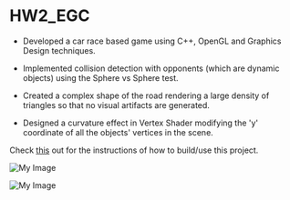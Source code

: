 # HW2_EGC

- Developed a car race based game using C++, OpenGL and Graphics Design techniques.

- Implemented collision detection with opponents (which are dynamic objects) using the Sphere vs Sphere test.

- Created a complex shape of the road rendering a large density of triangles so that no visual artifacts are generated.

- Designed a curvature effect in Vertex Shader modifying the 'y' coordinate of all the objects' vertices in the scene.

Check [this](https://github.com/UPB-Graphics/gfx-framework/blob/master/README.md) out for the instructions of how to build/use this project.  

![My Image](car_race.jpg)

![My Image](car_race_1.jpg)
